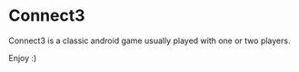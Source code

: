 # Connect3
Connect3 is a classic android game usually played with one or two players.

 Enjoy :) 
 
 
